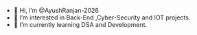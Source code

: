 - 👋 Hi, I’m @AyushRanjan-2026
- 👀 I’m interested in Back-End ,Cyber-Security and IOT projects.
- 🌱 I’m currently learning DSA and Development.


<!---
AyushRanjan-2026/AyushRanjan-2026 is a ✨ special ✨ repository because its `README.md` (this file) appears on your GitHub profile.
You can click the Preview link to take a look at your changes.
--->
